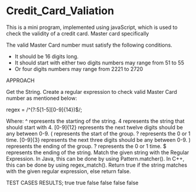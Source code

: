 # Credit_Card_Valiation
This is a mini program, implemented using javaScript, which is used to check the validity of a credit card. Master card specifically

The valid Master Card number must satisfy the following conditions. 
- It should be 16 digits long. 
- It should start with either two digits numbers may range from 51 to 55 
- Or four digits numbers may range from 2221 to 2720

APPROACH

Get the String. Create a regular expression to check valid Master Card number as mentioned below:

regex = /^(?:5[1-5][0-9]{14})$/;

Where: ^ represents the starting of the string. 4 represents the string that should start with 4. [0-9]{12} represents the next twelve digits should be any between 0-9. ( represents the start of the group. ? represents the 0 or 1 time. [0-9]{3} represents the next three digits should be any between 0-9. ) represents the ending of the group. ? represents the 0 or 1 time. $ represents the ending of the string. Match the given string with the Regular Expression. In Java, this can be done by using Pattern.matcher(). In C++, this can be done by using regex_match(). Return true if the string matches with the given regular expression, else return false.

TEST CASES RESULTS; true true false false false false

